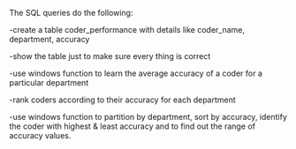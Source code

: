 The SQL queries do the following:

  -create a table coder_performance with details like coder_name, department, accuracy 
  
  -show the table just to make sure every thing is correct
  
  -use windows function to learn the average accuracy of a coder for a particular department
  
  -rank coders according to their accuracy for each department
  
  -use windows function to partition by department, sort by accuracy, identify the coder with highest & least accuracy and to find out the range of accuracy values.
